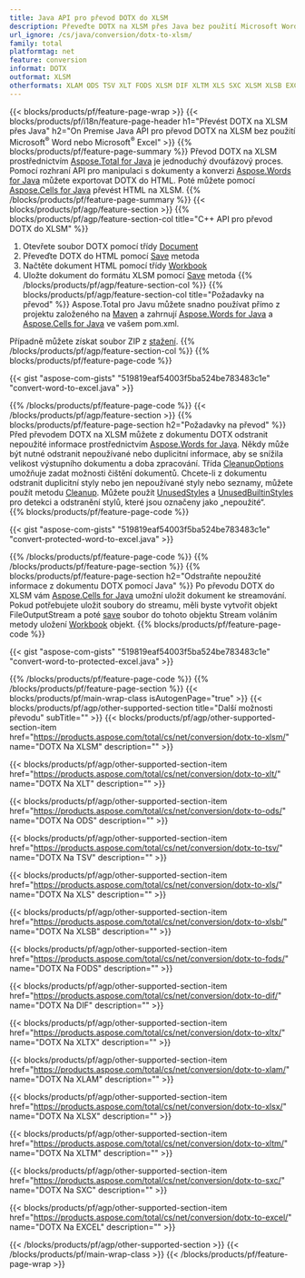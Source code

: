 ```yaml
---
title: Java API pro převod DOTX do XLSM
description: Převeďte DOTX na XLSM přes Java bez použití Microsoft Word nebo Microsoft Excel
url_ignore: /cs/java/conversion/dotx-to-xlsm/
family: total
platformtag: net
feature: conversion
informat: DOTX
outformat: XLSM
otherformats: XLAM ODS TSV XLT FODS XLSM DIF XLTM XLS SXC XLSM XLSB EXCEL XLSX
---
```

{{< blocks/products/pf/feature-page-wrap >}}
{{< blocks/products/pf/i18n/feature-page-header h1="Převést DOTX na XLSM přes Java" h2="On Premise Java API pro převod DOTX na XLSM bez použití Microsoft<sup>&reg;</sup> Word nebo Microsoft<sup>&reg;</sup> Excel" >}}
{{% blocks/products/pf/feature-page-summary %}}
Převod DOTX na XLSM prostřednictvím [Aspose.Total for Java](https://products.aspose.com/total/java/) je jednoduchý dvoufázový proces. Pomocí rozhraní API pro manipulaci s dokumenty a konverzi [Aspose.Words for Java](https://products.aspose.com/words/java/) můžete exportovat DOTX do HTML. Poté můžete pomocí [Aspose.Cells for Java](https://products.aspose.com/cells/java/) převést HTML na XLSM.
{{% /blocks/products/pf/feature-page-summary  %}}
{{< blocks/products/pf/agp/feature-section >}}
{{% blocks/products/pf/agp/feature-section-col title="C++ API pro převod DOTX do XLSM" %}}
1. Otevřete soubor DOTX pomocí třídy [Document](https://apireference.aspose.com/words/java/com.aspose.words/Document)
2. Převeďte DOTX do HTML pomocí [Save](https://apireference.aspose.com/words/java/com.aspose.words/Document#save(java.lang.String,com.aspose.words.SaveOptions)) metoda
3. Načtěte dokument HTML pomocí třídy [Workbook](https://apireference.aspose.com/cells/java/com.aspose.cells/Workbook)
4. Uložte dokument do formátu XLSM pomocí [Save](https://apireference.aspose.com/cells/java/com.aspose.cells/workbook#save(java.lang.String.%20com.aspose.cells.SaveOptions)) metoda
{{% /blocks/products/pf/agp/feature-section-col %}}
{{% blocks/products/pf/agp/feature-section-col title="Požadavky na převod" %}}
Aspose.Total pro Javu můžete snadno používat přímo z projektu založeného na [Maven](https://repository.aspose.com/webapp/#/artifacts/browse/tree/General/repo/com/aspose/aspose-total) a zahrnují [Aspose.Words for Java](https://dotxs.aspose.com/words/java/installation/) a [Aspose.Cells for Java](https://dotxs.aspose.com/cells/java/installation/) ve vašem pom.xml.

Případně můžete získat soubor ZIP z [stažení](https://downloads.aspose.com/total/java).
{{% /blocks/products/pf/agp/feature-section-col %}}
{{% blocks/products/pf/feature-page-code %}}

{{< gist "aspose-com-gists" "519819eaf54003f5ba524be783483c1e" "convert-word-to-excel.java" >}}


{{% /blocks/products/pf/feature-page-code %}}
{{< /blocks/products/pf/agp/feature-section >}}
{{% blocks/products/pf/feature-page-section  h2="Požadavky na převod" %}}
Před převodem DOTX na XLSM můžete z dokumentu DOTX odstranit nepoužité informace prostřednictvím [Aspose.Words for Java](https://products.aspose.com/words/java/). Někdy může být nutné odstranit nepoužívané nebo duplicitní informace, aby se snížila velikost výstupního dokumentu a doba zpracování. Třída [CleanupOptions](https://apireference.aspose.com/words/java/com.aspose.words/CleanupOptions) umožňuje zadat možnosti čištění dokumentů. Chcete-li z dokumentu odstranit duplicitní styly nebo jen nepoužívané styly nebo seznamy, můžete použít metodu [Cleanup](https://apireference.aspose.com/words/java/com.aspose.words/Document#cleanup()). Můžete použít [UnusedStyles](https://apireference.aspose.com/words/java/com.aspose.words/cleanupoptions#UnusedStyles) a [UnusedBuiltinStyles](https://apireference.aspose.com/words/java/com.aspose.words/cleanupoptions#UnusedBuiltinStyles) pro detekci a odstranění stylů, které jsou označeny jako „nepoužité“.  
{{% blocks/products/pf/feature-page-code %}}

{{< gist "aspose-com-gists" "519819eaf54003f5ba524be783483c1e" "convert-protected-word-to-excel.java" >}}

{{% /blocks/products/pf/feature-page-code  %}}
{{% /blocks/products/pf/feature-page-section %}}
{{% blocks/products/pf/feature-page-section  h2="Odstraňte nepoužité informace z dokumentu DOTX pomocí Java" %}}
Po převodu DOTX do XLSM vám [Aspose.Cells for Java](https://products.aspose.com/cells/java/) umožní uložit dokument ke streamování. Pokud potřebujete uložit soubory do streamu, měli byste vytvořit objekt FileOutputStream a poté [save](https://apireference.aspose.com/cells/java/com.aspose.cells/workbook#save(java.io.OutputStream.%20com.aspose.cells.SaveOptions)) soubor do tohoto objektu Stream voláním metody uložení [Workbook](https://apireference.aspose.com/cells/java/com.aspose.cells/Workbook) objekt. 
{{% blocks/products/pf/feature-page-code %}}

{{< gist "aspose-com-gists" "519819eaf54003f5ba524be783483c1e" "convert-word-to-protected-excel.java" >}}

{{% /blocks/products/pf/feature-page-code  %}}
{{% /blocks/products/pf/feature-page-section %}}
{{< blocks/products/pf/main-wrap-class isAutogenPage="true" >}}
{{< blocks/products/pf/agp/other-supported-section title="Další možnosti převodu" subTitle="" >}}
{{< blocks/products/pf/agp/other-supported-section-item href="https://products.aspose.com/total/cs/net/conversion/dotx-to-xlsm/" name="DOTX Na XLSM" description="" >}}

{{< blocks/products/pf/agp/other-supported-section-item href="https://products.aspose.com/total/cs/net/conversion/dotx-to-xlt/" name="DOTX Na XLT" description="" >}}

{{< blocks/products/pf/agp/other-supported-section-item href="https://products.aspose.com/total/cs/net/conversion/dotx-to-ods/" name="DOTX Na ODS" description="" >}}

{{< blocks/products/pf/agp/other-supported-section-item href="https://products.aspose.com/total/cs/net/conversion/dotx-to-tsv/" name="DOTX Na TSV" description="" >}}

{{< blocks/products/pf/agp/other-supported-section-item href="https://products.aspose.com/total/cs/net/conversion/dotx-to-xls/" name="DOTX Na XLS" description="" >}}

{{< blocks/products/pf/agp/other-supported-section-item href="https://products.aspose.com/total/cs/net/conversion/dotx-to-xlsb/" name="DOTX Na XLSB" description="" >}}

{{< blocks/products/pf/agp/other-supported-section-item href="https://products.aspose.com/total/cs/net/conversion/dotx-to-fods/" name="DOTX Na FODS" description="" >}}

{{< blocks/products/pf/agp/other-supported-section-item href="https://products.aspose.com/total/cs/net/conversion/dotx-to-dif/" name="DOTX Na DIF" description="" >}}

{{< blocks/products/pf/agp/other-supported-section-item href="https://products.aspose.com/total/cs/net/conversion/dotx-to-xltx/" name="DOTX Na XLTX" description="" >}}

{{< blocks/products/pf/agp/other-supported-section-item href="https://products.aspose.com/total/cs/net/conversion/dotx-to-xlam/" name="DOTX Na XLAM" description="" >}}

{{< blocks/products/pf/agp/other-supported-section-item href="https://products.aspose.com/total/cs/net/conversion/dotx-to-xlsx/" name="DOTX Na XLSX" description="" >}}

{{< blocks/products/pf/agp/other-supported-section-item href="https://products.aspose.com/total/cs/net/conversion/dotx-to-xltm/" name="DOTX Na XLTM" description="" >}}

{{< blocks/products/pf/agp/other-supported-section-item href="https://products.aspose.com/total/cs/net/conversion/dotx-to-sxc/" name="DOTX Na SXC" description="" >}}

{{< blocks/products/pf/agp/other-supported-section-item href="https://products.aspose.com/total/cs/net/conversion/dotx-to-excel/" name="DOTX Na EXCEL" description="" >}}


{{< /blocks/products/pf/agp/other-supported-section >}}
{{< /blocks/products/pf/main-wrap-class >}}
{{< /blocks/products/pf/feature-page-wrap >}}